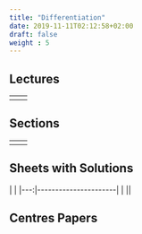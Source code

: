 ```yaml
---
title: "Differentiation"
date: 2019-11-11T02:12:58+02:00
draft: false
weight : 5
---
```



## Lectures


|  | |
|---:|----------------------|
| || 

## Sections

|  | |
|---:|----------------------|
| || 

## Sheets with Solutions

  | |
|---:|----------------------|
| || 

## Centres Papers 

|  | |
|---:|----------------------|

